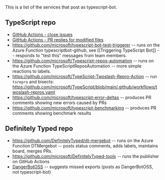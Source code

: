 This is a list of the services that post as typescript-bot.

## TypeScript repo

- [GitHub Actions - close issues](https://github.com/microsoft/TypeScript/blob/main/.github/workflows/close-issues.yml)
- [GitHub Actions - PR replies for modified files](https://github.com/microsoft/TypeScript/blob/main/.github/workflows/pr-modified-files.yml)
- https://github.com/microsoft/typescript-bot-test-triggerer -- runs on the Azure Function typescriptbot-github, see [[Triggering TypeScript Bot]] -- responds to "test this" messages from team members.
- https://github.com/microsoft/Typescript-repos-automation -- runs on the Azure Function TypeScriptReposAutomation -- more simple reactions to labels.
- https://github.com/microsoft/TypeScript-Twoslash-Repro-Action -- run `tsrepro` and bisects: https://github.com/microsoft/TypeScript/blob/main/.github/workflows/twoslash-repros.yaml
- https://github.com/microsoft/typescript-error-deltas -- produces PR comments showing new errors caused by PRs
- https://github.com/microsoft/typescript-benchmarking -- produces PR comments showing benchmark results

## Definitely Typed repo

- https://github.com/DefinitelyTyped/dt-mergebot -- runs on the Azure Function DTMergebot -- posts status comments, adds labels, maintains board, merges PRs.
- https://github.com/microsoft/DefinitelyTyped-tools -- runs the publisher on GitHub Actions
- [DangerBotOSS](https://github.com/definitelytyped/definitelytyped/tree/main/.github/workflows/CI.yml) -- suggests missed exports (posts as DangerBotOSS, not typescript-bot)
